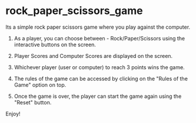 # rock_paper_scissors_game
Its a simple rock paper scissors game where you play against the computer. 

1. As a player, you can choose between - Rock/Paper/Scissors using the interactive buttons on the screen.

2. Player Scores and Computer Scores are displayed on the screen.

3. Whichever player (user or computer) to reach 3 points wins the game.   

4. The rules of the game can be accessed by clicking on the "Rules of the Game" option on top.

5. Once the game is over, the player can start the game again using the "Reset" button.

Enjoy!
